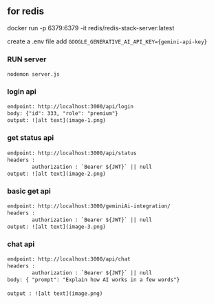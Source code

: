 ## for redis
docker run -p 6379:6379 -it redis/redis-stack-server:latest


create a .env file
 add `GOOGLE_GENERATIVE_AI_API_KEY={gemini-api-key}`

### RUN server
    nodemon server.js

### login api
    endpoint: http://localhost:3000/api/login
    body: {"id": 333, "role": "premium"}
    output: ![alt text](image-1.png)

### get status api
    endpoint: http://localhost:3000/api/status
    headers : 
            authorization : `Bearer ${JWT}` || null
    output: ![alt text](image-2.png)

### basic get api
    endpoint: http://localhost:3000/geminiAi-integration/
    headers : 
            authorization : `Bearer ${JWT}` || null
    output: ![alt text](image-3.png)

### chat api    
    endpoint: http://localhost:3000/api/chat
    headers : 
            authorization : `Bearer ${JWT}` || null
    body: { "prompt": "Explain how AI works in a few words"}

    output : ![alt text](image.png)
